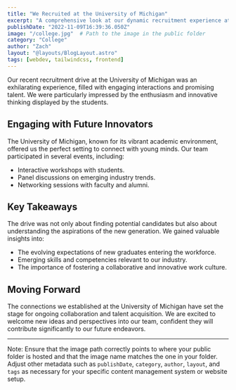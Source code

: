 ```yaml
---
title: "We Recruited at the University of Michigan"
excerpt: "A comprehensive look at our dynamic recruitment experience at the University of Michigan, highlighting the potential and energy of the new generation."
publishDate: "2022-11-09T16:39:36.050Z"
image: "/college.jpg"  # Path to the image in the public folder
category: "College"
author: "Zach"
layout: "@layouts/BlogLayout.astro"
tags: [webdev, tailwindcss, frontend]
---
```


Our recent recruitment drive at the University of Michigan was an exhilarating experience, filled with engaging interactions and promising talent. We were particularly impressed by the enthusiasm and innovative thinking displayed by the students.

## Engaging with Future Innovators

The University of Michigan, known for its vibrant academic environment, offered us the perfect setting to connect with young minds. Our team participated in several events, including:

- Interactive workshops with students.
- Panel discussions on emerging industry trends.
- Networking sessions with faculty and alumni.

## Key Takeaways

The drive was not only about finding potential candidates but also about understanding the aspirations of the new generation. We gained valuable insights into:

- The evolving expectations of new graduates entering the workforce.
- Emerging skills and competencies relevant to our industry.
- The importance of fostering a collaborative and innovative work culture.

## Moving Forward

The connections we established at the University of Michigan have set the stage for ongoing collaboration and talent acquisition. We are excited to welcome new ideas and perspectives into our team, confident they will contribute significantly to our future endeavors.

---

Note: Ensure that the image path correctly points to where your public folder is hosted and that the image name matches the one in your folder. Adjust other metadata such as `publishDate`, `category`, `author`, `layout`, and `tags` as necessary for your specific content management system or website setup.
